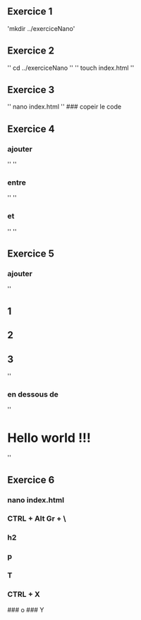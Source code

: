 Exercice 1
------
'mkdir ../exerciceNano'

Exercice 2
------
'' cd ../exerciceNano ''
'' touch index.html ''

Exercice 3
------
'' nano index.html ''
### copeir le code

Exercice 4
------
### ajouter 

'' <title>Hello</title> '' 

### entre 

'' <head></head> ''

### et 

'' <body> ''

Exercice 5
------
### ajouter 

''
  <h2>1</h2> 
  <h2>2</h2> 
  <h2>3</h2> 
''

### en dessous de 

'' <h1>Hello world !!!</h1> ''

Exercice 6
------
### nano index.html
### CTRL + Alt Gr + \
### h2
### p
### T
### CTRL + X
### o
### Y
